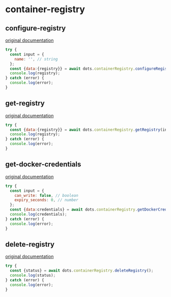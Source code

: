 # container-registry

## configure-registry
[original documentation](https://developers.digitalocean.com/documentation/v2/#configure-container-registry)
```javascript
try {
  const input = {
    name: '', // string
  };
  const {data:{registry}} = await dots.containerRegistry.configureRegistry(input)
  console.log(registry);
} catch (error) {
  console.log(error);
}
```

## get-registry
[original documentation](https://developers.digitalocean.com/documentation/v2/#get-container-registry-information)
```javascript
try {
  const {data:{registry}} = await dots.containerRegistry.getRegistry(input)
  console.log(registry);
} catch (error) {
  console.log(error);
}
```

## get-docker-credentials
[original documentation](https://developers.digitalocean.com/documentation/v2/#get-docker-credentials-for-container-registry)
```javascript
try {
  const input = {
    can_write: false, // boolean
    expiry_seconds: 0, // number
  };
  const {data:credentials} = await dots.containerRegistry.getDockerCredentials(input)
  console.log(credentials);
} catch (error) {
  console.log(error);
}
```

## delete-registry
[original documentation](https://developers.digitalocean.com/documentation/v2/#delete-container-registry)
```javascript
try {
  const {status} = await dots.containerRegistry.deleteRegistry();
  console.log(status);
} catch (error) {
  console.log(error);
}
```

